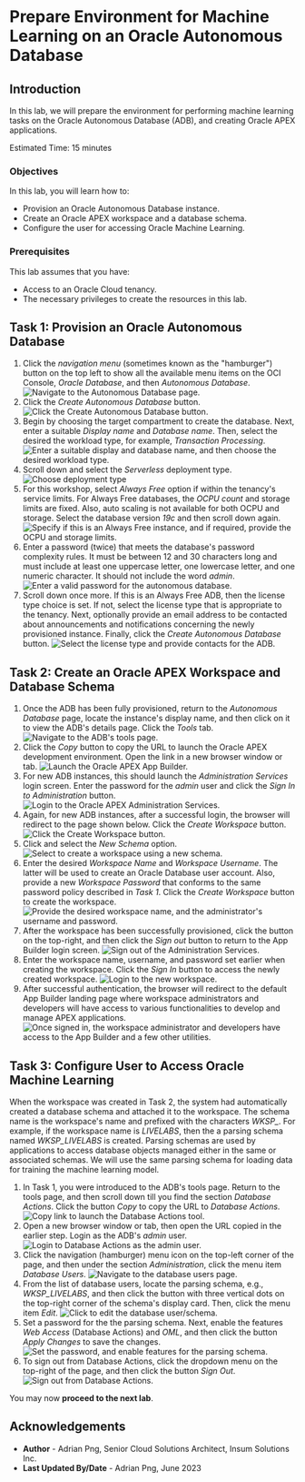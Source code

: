 # Prepare Environment for Machine Learning on an Oracle Autonomous Database

## Introduction

In this lab, we will prepare the environment for performing machine learning tasks on the Oracle Autonomous Database (ADB), and creating Oracle APEX applications.

Estimated Time: 15 minutes


### Objectives

In this lab, you will learn how to:

* Provision an Oracle Autonomous Database instance.
* Create an Oracle APEX workspace and a database schema.
* Configure the user for accessing Oracle Machine Learning.

### Prerequisites

This lab assumes that you have:

* Access to an Oracle Cloud tenancy.
* The necessary privileges to create the resources in this lab.

## Task 1: Provision an Oracle Autonomous Database

1. Click the *navigation menu* (sometimes known as the "hamburger") button on the top left to show all the available menu items on the OCI Console, *Oracle Database*, and then *Autonomous Database*.
![Navigate to the Autonomous Database page.](./images/navigate-to-the-autonomous-database-page.png)
1. Click the *Create Autonomous Database* button.
![Click the Create Autonomous Database button.](./images/create-a-new-autonomous-database.png)
1. Begin by choosing the target compartment to create the database. Next, enter a suitable *Display name* and *Database name*. Then, select the desired the workload type, for example, *Transaction Processing*.
![Enter a suitable display and database name, and then choose the desired workload type.](./images/enter-required-details-for-new-autonomous-database.png)
1. Scroll down and select the *Serverless* deployment type.
![Choose deployment type](./images/choose-deployment-type.png)
1. For this workshop, select *Always Free* option if within the tenancy's service limits. For Always Free databases, the *OCPU count* and storage limits are fixed. Also, auto scaling is not available for both OCPU and storage. Select the database version *19c* and then scroll down again.
![Specify if this is an Always Free instance, and if required, provide the OCPU and storage limits.](./images/configure-autonomous-database-resources.png)
1. Enter a password (twice) that meets the database's password complexity rules. It must be between 12 and 30 characters long and must include at least one uppercase letter, one lowercase letter, and one numeric character. It should not include the word *admin*.
![Enter a valid password for the autonomous database.](./images/enter-valid-password-for-autonomous-database.png)
1. Scroll down once more. If this is an Always Free ADB, then the license type choice is set. If not, select the license type that is appropriate to the tenancy. Next, optionally provide an email address to be contacted about announcements and notifications concerning the newly provisioned instance. Finally, click the *Create Autonomous Database* button.
![Select the license type and provide contacts for the ADB.](./images/select-license-type-and-provide-contacts-for-autonomous-database.png)

## Task 2: Create an Oracle APEX Workspace and Database Schema

1. Once the ADB has been fully provisioned, return to the *Autonomous Database* page, locate the instance's display name, and then click on it to view the ADB's details page. Click the *Tools* tab.
![Navigate to the ADB's tools page.](./images/navigate-to-autonomous-database-tools-page.png)
1. Click the *Copy* button to copy the URL to launch the Oracle APEX development environment. Open the link in a new browser window or tab.
![Launch the Oracle APEX App Builder.](./images/launch-oracle-apex-app-builder.png)
1. For new ADB instances, this should launch the *Administration Services* login screen. Enter the password for the *admin* user and click the *Sign In to Administration* button.
![Login to the Oracle APEX Administration Services.](./images/login-to-oracle-apex-administration-services.png)
1. Again, for new ADB instances, after a successful login, the browser will redirect to the page shown below. Click the *Create Workspace* button.
![Click the Create Workspace button.](./images/create-a-new-workspace.png)
1. Click and select the *New Schema* option.
![Select to create a workspace using a new schema.](./images/create-workspace-using-a-new-schema.png)
1. Enter the desired *Workspace Name* and *Workspace Username*. The latter will be used to create an Oracle Database user account. Also, provide a new *Workspace Password* that conforms to the same password policy described in *Task 1*. Click the *Create Workspace* button to create the workspace.
![Provide the desired workspace name, and the administrator's username and password.](./images/provide-workspace-name-and-admin-credentials.png)
1. After the workspace has been successfully provisioned, click the button on the top-right, and then click the *Sign out* button to return to the App Builder login screen.
![Sign out of the Administration Services.](./images/sign-out-of-administration-services.png)
1. Enter the workspace name, username, and password set earlier when creating the workspace. Click the *Sign In* button to access the newly created workspace.
![Login to the new workspace.](./images/login-to-new-workspace.png)
1. After successful authentication, the browser will redirect to the default App Builder landing page where workspace administrators and developers will have access to various functionalities to develop and manage APEX applications.
![Once signed in, the workspace administrator and developers have access to the App Builder and a few other utilities.](./images/oracle-apex-development-environment-home-page.png)

## Task 3: Configure User to Access Oracle Machine Learning

When the workspace was created in Task 2, the system had automatically created a database schema and attached it to the workspace. The schema name is the workspace's name and prefixed with the characters *WKSP_*. For example, if the workspace name is *LIVELABS*, then the a parsing schema named *WKSP_LIVELABS* is created. Parsing schemas are used by applications to access database objects managed either in the same or associated schemas. We will use the same parsing schema for loading data for training the machine learning model.

1. In Task 1, you were introduced to the ADB's tools page. Return to the tools page, and then scroll down till you find the section *Database Actions*. Click the button *Copy* to copy the URL to *Database Actions*.
![Copy link to launch the Database Actions tool.](./images/copy-link-to-database-actions.png)
1. Open a new browser window or tab, then open the URL copied in the earlier step. Login as the ADB's *admin* user.
![Login to Database Actions as the admin user.](./images/login-to-database-actions-as-admin.png)
1. Click the navigation (hamburger) menu icon on the top-left corner of the page, and then under the section *Administration*, click the menu item *Database Users*.
![Navigate to the database users page.](./images/navigate-to-database-users.png)
1. From the list of database users, locate the parsing schema, e.g., *WKSP_LIVELABS*, and then click the button with three vertical dots on the top-right corner of the schema's display card. Then, click the menu item *Edit*.
![Click to edit the database user/schema.](./images/click-to-edit-database-user-account.png)
1. Set a password for the the parsing schema. Next, enable the features *Web Access* (Database Actions) and *OML*, and then click the button *Apply Changes* to save the changes.
![Set the password, and enable features for the parsing schema.](./images/set-password-and-enable-features-for-parsing-schema.png)
1. To sign out from Database Actions, click the dropdown menu on the top-right of the page, and then click the button *Sign Out*.
![Sign out from Database Actions.](./images/database-actions-sign-out-as-admin.png)

You may now **proceed to the next lab**.

## Acknowledgements

* **Author** - Adrian Png, Senior Cloud Solutions Architect, Insum Solutions Inc.
* **Last Updated By/Date** - Adrian Png, June 2023
